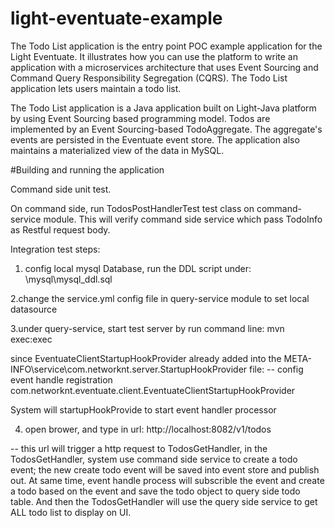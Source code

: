 # light-eventuate-example

The Todo List application is the entry point POC example application for the Light Eventuate. It illustrates how you can use the platform to write an application with a microservices architecture that uses Event Sourcing and Command Query Responsibility Segregation (CQRS). The Todo List application lets users maintain a todo list.

The Todo List application is a Java application built on Light-Java platform by using Event Sourcing based programming model. Todos are implemented by an Event Sourcing-based TodoAggregate. The aggregate's events are persisted in the Eventuate event store. The application also maintains a materialized view of the data in MySQL.

#Building and running the application

Command side unit test.

On command side, run TodosPostHandlerTest test class on command-service module. This will verify command side service which pass TodoInfo as Restful request body.

Integration test steps:

1. config local mysql Database, run the DDL script under: \mysql\mysql_ddl.sql

2.change the service.yml config file in query-service module to set local datasource

3.under query-service, start test server by run command line: mvn exec:exec
 
 since EventuateClientStartupHookProvider already added into the META-INFO\service\com.networknt.server.StartupHookProvider file:
     -- config event handle registration
        com.networknt.eventuate.client.EventuateClientStartupHookProvider
  
 System will startupHookProvide to start event handler processor

4. open brower, and type in url: http://localhost:8082/v1/todos
 
  -- this url will trigger a http request to TodosGetHandler, in the TodosGetHandler, system use command side service to create a todo event; the new create todo event will be saved into event store and publish out. At same time, event handle process will subscrible the event and create a todo based on the event and save the todo object to query side todo table. And then the TodosGetHandler will use the query side service to get ALL todo list to display on UI.
  
  

